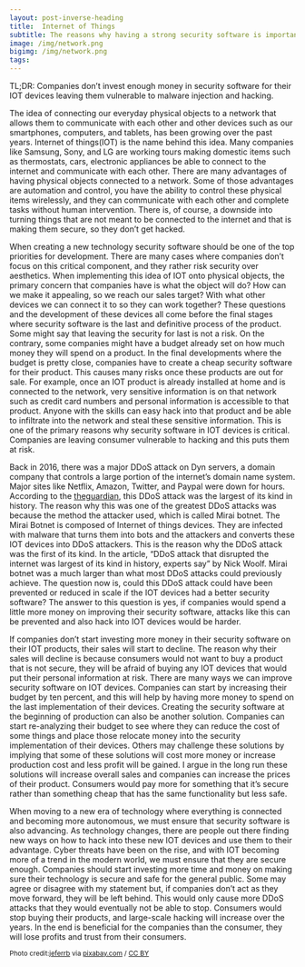 ```yaml
---
layout: post-inverse-heading
title:  Internet of Things
subtitle: The reasons why having a strong security software is important
image: /img/network.png
bigimg: /img/network.png
tags:
---
```


TL;DR: Companies don’t invest enough money in security software for their IOT devices leaving them vulnerable to malware injection and hacking.

The idea of connecting our everyday physical objects to a network that allows them to communicate with each other and other devices such as our smartphones, computers, and tablets, has been growing over the past years. Internet of things(IOT) is the name behind this idea. Many companies like Samsung, Sony, and LG are working tours making domestic items such as thermostats, cars, electronic appliances be able to connect to the internet and communicate with each other. There are many advantages of having physical objects connected to a network. Some of those advantages are automation and control, you have the ability to control these physical items wirelessly, and they can communicate with each other and complete tasks without human intervention. There is, of course, a downside into turning things that are not meant to be connected to the internet and that is making them secure, so they don’t get hacked.

When creating a new technology security software should be one of the top priorities for development. There are many cases where companies don’t focus on this critical component, and they rather risk security over aesthetics. When implementing this idea of IOT onto physical objects, the primary concern that companies have is what the object will do? How can we make it appealing, so we reach our sales target? With what other devices we can connect it to so they can work together? These questions and the development of these devices all come before the final stages where security software is the last and definitive process of the product. Some might say that leaving the security for last is not a risk. On the contrary, some companies might have a budget already set on how much money they will spend on a product. In the final developments where the budget is pretty close, companies have to create a cheap security software for their product. This causes many risks once these products are out for sale. For example, once an IOT product is already installed at home and is connected to the network, very sensitive information is on that network such as credit card numbers and personal information is accessible to that product. Anyone with the skills can easy hack into that product and be able to infiltrate into the network and steal these sensitive information. This is one of the primary reasons why security software in IOT devices is critical. Companies are leaving consumer vulnerable to hacking and this puts them at risk.

Back in 2016, there was a major DDoS attack on Dyn servers, a domain company that controls a large portion of the internet’s domain name system. Major sites like Netflix, Amazon, Twitter, and Paypal were down for hours. According to the [theguardian](https://www.theguardian.com/technology/2016/oct/26/ddos-attack-dyn-mirai-botnet/), this DDoS attack was the largest of its kind in history. The reason why this was one of the greatest DDoS attacks was because the method the attacker used, which is called Mirai botnet. The Mirai Botnet is composed of Internet of things devices. They are infected with malware that turns them into bots and the attackers and converts these IOT devices into DDoS attackers. This is the reason why the DDoS attack was the first of its kind. In the article, “DDoS attack that disrupted the internet was largest of its kind in history, experts say” by Nick Woolf. Mirai botnet was a much larger than what most DDoS attacks could previously achieve. The question now is, could this DDoS attack could have been prevented or reduced in scale if the IOT devices had a better security software? The answer to this question is yes, if companies would spend a little more money on improving their security software, attacks like this can be prevented and also hack into IOT devices would be harder.

If companies don’t start investing more money in their security software on their IOT products, their sales will start to decline. The reason why their sales will decline is because consumers would not want to buy a product that is not secure, they will be afraid of buying any IOT devices that would put their personal information at risk. There are many ways we can improve security software on IOT devices. Companies can start by increasing their budget by ten percent, and this will help by having more money to spend on the last implementation of their devices. Creating the security software at the beginning of production can also be another solution. Companies can start re-analyzing their budget to see where they can reduce the cost of some things and place those relocate money into the security implementation of their devices. Others may challenge these solutions by implying that some of these solutions will cost more money or increase production cost and less profit will be gained. I argue in the long run these solutions will increase overall sales and companies can increase the prices of their product. Consumers would pay more for something that it’s secure rather than something cheap that has the same functionality but less safe.

When moving to a new era of technology where everything is connected and becoming more autonomous, we must ensure that security software is also advancing. As technology changes, there are people out there finding new ways on how to hack into these new IOT devices and use them to their advantage. Cyber threats have been on the rise, and with IOT becoming more of a trend in the modern world, we must ensure that they are secure enough. Companies should start investing more time and money on making sure their technology is secure and safe for the general public. Some may agree or disagree with my statement but, if companies don’t act as they move forward, they will be left behind. This would only cause more DDoS attacks that they would eventually not be able to stop. Consumers would stop buying their products, and large-scale hacking will increase over the years. In the end is beneficial for the companies than the consumer, they will lose profits and trust from their consumers.
































<small>Photo credit:<a href="https://pixabay.com/en/network-iot-internet-of-things-782707/">jeferrb</a> via <a href="https://pixabay.com/en/users/jeferrb-590530/">pixabay.com</a> / <a href="http://creativecommons.org/licenses/by/2.0/">CC BY</a> </small>
